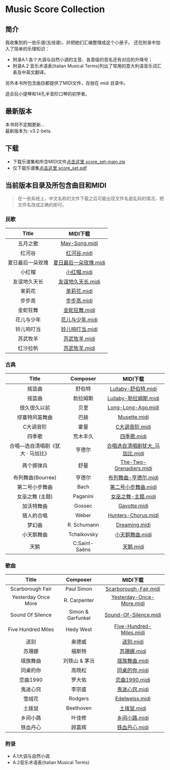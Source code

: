 # Music Score Collection

## 简介
我收集到的一些乐谱(五线谱)，并把她们汇编整理成这个小册子。
还在附录中加入了简单的乐理知识：
- 附录A.1 各个大调与自然小调的主音、各音级的音名还有对应的升降号；
- 附录A.2 音乐术语表(Italian Musical Terms)列出了常用的意大利语音乐词汇表及中英文翻译。

另外本书所包含曲目都提供了MIDI文件，存放在 midi 目录中。

适合玩小提琴和14孔半音阶口琴的初学者。

## 最新版本
本书将不定期更新...  
最新版本为: v3.2-beta.


## 下载
- 下载乐谱集和所含MIDI文件[点击这里 score_set-main.zip](https://codeload.github.com/shuhenglee/score_set/zip/refs/heads/main)
- 仅下载乐谱集[点击这里 score_set.pdf](https://raw.githubusercontent.com/shuhenglee/score_set/main/score_set.pdf)

## 当前版本目录及所包含曲目和MIDI 
> 在一些系统上，中文名称的文件下载之后可能出现文件名是乱码的情况，把文件名改成正确的即可。

### 民歌

| Title | MIDI下载 |
| :---: | :---: |
| 五月之歌 | [May-Song.midi](https://raw.githubusercontent.com/shuhenglee/score_set/main/midi/May-Song.midi) | 
| 红河谷 | [红河谷.midi](https://raw.githubusercontent.com/shuhenglee/score_set/main/midi/红河谷.midi) |
| 夏日最后一朵玫瑰 | [夏日最后一朵玫瑰.midi](https://raw.githubusercontent.com/shuhenglee/score_set/main/midi/夏日最后一朵玫瑰.midi) |
| 小红帽 | [小红帽.midi](https://raw.githubusercontent.com/shuhenglee/score_set/main/midi/小红帽.midi) |
| 友谊地久天长 | [友谊地久天长.midi](https://raw.githubusercontent.com/shuhenglee/score_set/main/midi/友谊地久天长.midi) | 
| 茉莉花 | [茉莉花.midi](https://raw.githubusercontent.com/shuhenglee/score_set/main/midi/茉莉花.midi) |
| 步步高 | [步步高.midi](https://raw.githubusercontent.com/shuhenglee/score_set/main/midi/步步高.midi) |
| 金蛇狂舞 | [金蛇狂舞.midi](https://raw.githubusercontent.com/shuhenglee/score_set/main/midi/金蛇狂舞.midi) |
| 花儿与少年 | [花儿与少年.midi](https://raw.githubusercontent.com/shuhenglee/score_set/main/midi/花儿与少年.midi) |
| 铃儿响叮当 | [铃儿响叮当.midi](https://raw.githubusercontent.com/shuhenglee/score_set/main/midi/铃儿响叮当.midi) |
| 苏武牧羊 | [苏武牧羊.midi](https://raw.githubusercontent.com/shuhenglee/score_set/main/midi/苏武牧羊.midi) |
| 红沙拉帆 | [苏武牧羊.midi](https://raw.githubusercontent.com/shuhenglee/score_set/main/midi/红沙拉帆.midi) |

### 古典

| Title | Composer | MIDI下载 |
| :---: | :---: | :---: |
| 摇篮曲 | 舒伯特 | [Lullaby-舒伯特.midi](https://raw.githubusercontent.com/shuhenglee/score_set/main/midi/Lullaby-舒伯特.midi) |
| 摇篮曲 | 勃拉姆斯 | [Lullaby-勃拉姆斯.midi](https://raw.githubusercontent.com/shuhenglee/score_set/main/midi/Lullaby-勃拉姆斯.midi) |
| 很久很久以前 | 贝里 | [Long-Long-Ago.midi](https://raw.githubusercontent.com/shuhenglee/score_set/main/midi/Long-Long-Ago.midi) |
| 缪塞特风笛舞曲 | 巴赫 | [Musette.midi](https://raw.githubusercontent.com/shuhenglee/score_set/main/midi/Musette.midi) | 
| C大调音阶 | 霍曼 | [C大调音阶.midi](https://raw.githubusercontent.com/shuhenglee/score_set/main/midi/C大调音阶.midi) |
| 四季歌 | 荒木丰久 | [四季歌.midi](https://raw.githubusercontent.com/shuhenglee/score_set/main/midi/四季歌.midi) |
| 合唱—选自清唱剧《犹大 · 马加比》| 亨德尔 | [合唱选自清唱剧犹大_马加比.midi](https://raw.githubusercontent.com/shuhenglee/score_set/main/midi/合唱选自清唱剧犹大_马加比.midi) |
| 两个掷弹兵 | 舒曼 | [The-Two-Grenadiers.midi](https://raw.githubusercontent.com/shuhenglee/score_set/main/midi/The-Two-Grenadiers.midi) |
| 布列舞曲(Bourrée) | 亨德尔 | [布列舞曲-亨德尔.midi](https://raw.githubusercontent.com/shuhenglee/score_set/main/midi/布列舞曲-亨德尔.midi) |
| 第二号小步舞曲 | Bach | [第二号小步舞曲.midi](https://raw.githubusercontent.com/shuhenglee/score_set/main/midi/第二号小步舞曲.midi) |
| 女巫之舞 (主题) | Paganini | [女巫之舞-主题.midi](https://raw.githubusercontent.com/shuhenglee/score_set/main/midi/女巫之舞-主题.midi) |
| 加沃特舞曲 | Gossec | [Gavotte.midi](https://raw.githubusercontent.com/shuhenglee/score_set/main/midi/Gavotte.midi) |
| 猎人的合唱 | Weber | [Hunters-Chorus.midi](https://raw.githubusercontent.com/shuhenglee/score_set/main/midi/Hunters-Chorus.midi) |
| 梦幻曲 | R. Schumann | [Dreaming.midi](https://raw.githubusercontent.com/shuhenglee/score_set/main/midi/Dreaming.midi) |
| 小天鹅舞曲 | Tchaikovsky | [小天鹅舞曲.midi](https://raw.githubusercontent.com/shuhenglee/score_set/main/midi/小天鹅舞曲.midi) |
| 天鹅 | C.Saint-Saëns | [天鹅.midi](https://raw.githubusercontent.com/shuhenglee/score_set/main/midi/天鹅.midi) |

### 歌曲

| Title | Composer | MIDI下载 |
| :---: | :---: | :---: |
| Scarborough Fair | Paul Simon | [Scarborough-Fair.midi](https://raw.githubusercontent.com/shuhenglee/score_set/main/midi/Scarborough-Fair.midi) |
|Yesterday Once More | R. Carpenter | [Yesterday-Once-More.midi](https://raw.githubusercontent.com/shuhenglee/score_set/main/midi/Yesterday-Once-More.midi) | 
| Sound Of Silence | Simon & Garfunkel | [Sound-Of-Silence.midi](https://raw.githubusercontent.com/shuhenglee/score_set/main/midi/Sound-Of-Silence.midi) |
| Five Hundred Miles  | Hedy West | [Five-Hundred-Miles.midi](https://raw.githubusercontent.com/shuhenglee/score_set/main/midi/Five-Hundred-Miles.midi) |
| 送别 | 奥德威 | [送别.midi](https://raw.githubusercontent.com/shuhenglee/score_set/main/midi/送别.midi) |
| 苏珊娜  | 福斯特 | [苏珊娜.midi](https://raw.githubusercontent.com/shuhenglee/score_set/main/midi/苏珊娜.midi) |
| 瑶族舞曲 | 刘铁山 & 茅沅 | [瑶族舞曲.midi](https://raw.githubusercontent.com/shuhenglee/score_set/main/midi/瑶族舞曲.midi) |
| 同桌的你 | 高晓松 | [同桌的你.midi](https://raw.githubusercontent.com/shuhenglee/score_set/main/midi/同桌的你.midi) |
| 恋曲1990  | 罗大佑 | [恋曲1990.midi](https://raw.githubusercontent.com/shuhenglee/score_set/main/midi/恋曲1990.midi) |
| 鬼迷心窍 |  李宗盛 | [鬼迷心窍.midi](https://raw.githubusercontent.com/shuhenglee/score_set/main/midi/鬼迷心窍.midi) |
| 雪绒花 | Rodgers | [Edelweiss.midi](https://raw.githubusercontent.com/shuhenglee/score_set/main/midi/Edelweiss.midi) |
| 土拨鼠  | Beethoven | [土拨鼠.midi](https://raw.githubusercontent.com/shuhenglee/score_set/main/midi/土拨鼠.midi) |
| 乡间小路 | 叶佳修 | [乡间小路.midi](https://raw.githubusercontent.com/shuhenglee/score_set/main/midi/乡间小路.midi) |
| 铁血丹心 | 顾嘉辉 | [铁血丹心.midi](https://raw.githubusercontent.com/shuhenglee/score_set/main/midi/铁血丹心.midi) |

### 附录
- A.1大调与自然小调
- A.2音乐术语表(Italian Musical Terms)

